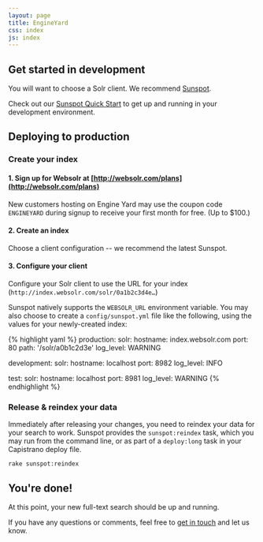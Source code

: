 ```yaml
---
layout: page
title: EngineYard
css: index
js: index
---
```


## Get started in development

You will want to choose a Solr client. We recommend [Sunspot](https://github.com/sunspot/sunspot).

Check out our [Sunspot Quick Start](/guides/rails/sunspot-quick-start.html) to get up and running in your development environment.

## Deploying to production

### Create your index

#### 1. Sign up for Websolr at [http://websolr.com/plans](http://websolr.com/plans)

New customers hosting on Engine Yard may use the coupon code `ENGINEYARD` during signup to receive your first month for free. (Up to $100.)

#### 2. Create an index

Choose a client configuration -- we recommend the latest Sunspot.

#### 3. Configure your client

Configure your Solr client to use the URL for your index (`http://index.websolr.com/solr/0a1b2c3d4e…`)

Sunspot natively supports the `WEBSOLR_URL` environment variable. You may also choose to create a `config/sunspot.yml` file like the following, using the values for your newly-created index:

{% highlight yaml %}
production:
  solr:
    hostname: index.websolr.com
    port: 80
    path: '/solr/a0b1c2d3e'
    log_level: WARNING

development:
  solr:
    hostname: localhost
    port: 8982
    log_level: INFO

test:
  solr:
    hostname: localhost
    port: 8981
    log_level: WARNING
{% endhighlight %}

### Release & reindex your data

Immediately after releasing your changes, you need to reindex your data for your search to work. Sunspot provides the `sunspot:reindex` task, which you may run from the command line, or as part of a `deploy:long` task in your Capistrano deploy file.

    rake sunspot:reindex

## You're done!

At this point, your new full-text search should be up and running.

If you have any questions or comments, feel free to [get in touch](/contact) and let us know.